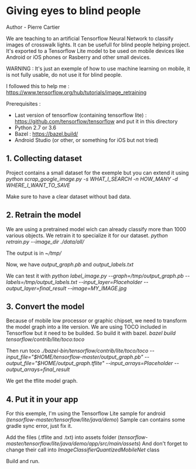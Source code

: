 # Giving eyes to blind people

Author - Pierre Cartier

We are teaching to an artificial Tensorflow Neural Network to classify images of crosswalk lights. It can be usefull for blind people helping project.
It's exported to a Tensorflow Lite model to be used on mobile devices like Android or iOS phones or Rasberry and other small devices.

WARNING : It's just an exemple of how to use machine learning on mobile, it is not fully usable, do not use it for blind people.

I followed this to help me : https://www.tensorflow.org/hub/tutorials/image_retraining

Prerequisites :
* Last version of tensorflow (containing tensorflow lite) : https://github.com/tensorflow/tensorflow and put it in this directory
* Python 2.7 or 3.6
* Bazel : https://bazel.build/
* Android Studio (or other, or something for iOS but not tried)

## 1. Collecting dataset

Project contains a small dataset for the exemple but you can extend it using
*python scrap_google_image.py -s WHAT_I_SEARCH -n HOW_MANY -d WHERE_I_WANT_TO_SAVE*

Make sure to have a clear dataset without bad data.

## 2. Retrain the model

We are using a pretrained model wich can already classify more than 1000 various objects. We retrain it to specialize it for our dataset.
*python retrain.py --image_dir ./data/all/*

The output is in *~/tmp/*

Now, we have *output_graph.pb* and *output_labels.txt*

We can test it with
*python label_image.py --graph=/tmp/output_graph.pb --labels=/tmp/output_labels.txt --input_layer=Placeholder --output_layer=final_result --image=MY_IMAGE.jpg*

## 3. Convert the model

Because of mobile low processor or graphic chipset, we need to transform the model graph into a lite version.
We are using TOCO included in Tensorflow but it need to be builded. So build it with bazel.
*bazel build tensorflow/contrib/lite/toco:toco*

Then run toco *./bazel-bin/tensorflow/contrib/lite/toco/toco --input_file="$HOME/tensorflow-master/output_graph.pb" --output_file="$HOME/output_graph.tflite" --input_arrays=Placeholder --output_arrays=final_result*

We get the tflite model graph.

## 4. Put it in your app

For this exemple, I'm using the Tensorflow Lite sample for android (*tensorflow-master/tensorflow/lite/java/demo*)
Sample can contains some gradle sync error, just fix it.

Add the files (.tflite and .txt) into assets folder (*tensorflow-master/tensorflow/lite/java/demo/app/src/main/assets*)
And don't forget to change their call into *ImageClassifierQuantizedMobileNet* class

Build and run.